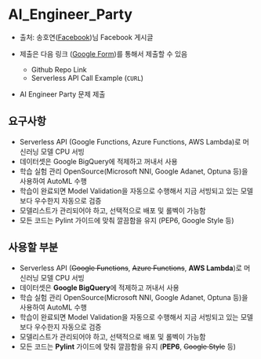 # AI_Engineer_Party

- 출처: 송호연([Facebook](https://www.facebook.com/ai.chris.chris))님 Facebook 게시글

- 제출은 다음 링크 ([Google Form](https://forms.gle/AaqDME7sA7TobnXy5))를 통해서 제출할 수 있음

    - Github Repo Link
    - Serverless API Call Example (`CURL`)

- AI Engineer Party 문제 제출

## 요구사항

* Serverless API (Google Functions, Azure Functions, AWS Lambda)로 머신러닝 모델 CPU 서빙
* 데이터셋은 Google BigQuery에 적제하고 꺼내서 사용
* 학습 실험 관리 OpenSource(Microsoft NNI, Google Adanet, Optuna 등)을 사용하여 AutoML 수행
* 학습이 완료되면 Model Validation을 자동으로 수행해서 지금 서빙되고 있는 모델보다 우수한지 자동으로 검증
* 모델리스트가 관리되어야 하고, 선택적으로 배포 및 롤벡이 가능함
* 모든 코드는 Pylint 가이드에 맞춰 깔끔함을 유지 (PEP6, Google Style 등)

## 사용할 부분

* Serverless API (~~Google Functions~~, ~~Azure Functions~~, **AWS Lambda**)로 머신러닝 모델 CPU 서빙
* 데이터셋은 **Google BigQuery**에 적제하고 꺼내서 사용
* 학습 실험 관리 OpenSource(Microsoft NNI, Google Adanet, Optuna 등)을 사용하여 AutoML 수행
* 학습이 완료되면 Model Validation을 자동으로 수행해서 지금 서빙되고 있는 모델보다 우수한지 자동으로 검증
* 모델리스트가 관리되어야 하고, 선택적으로 배포 및 롤벡이 가능함
* 모든 코드는 **Pylint** 가이드에 맞춰 깔끔함을 유지 (**PEP6**, ~~Google Style~~ 등)
